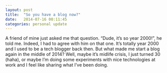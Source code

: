 ```yaml
---
layout: post
title:  "So you have a blog now?"
date:   2014-07-16 00:11:45
categories: personal update
---
```


A friend of mine just asked me that question. “Dude, it’s so year 2000!”, he told me. Indeed, I had to agree with him on that one. It’s totally year 2000 and I used to be a tech blogger back then. But what made me start a blog again in the middle of 2014? Well, maybe it’s midlife crisis, I just turned 30 (haha), or maybe I’m doing some experiments with nice technologies at work and I feel like sharing what I’ve been doing.